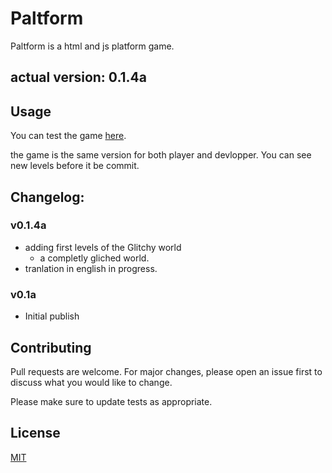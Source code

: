 # Paltform

Paltform is a html and js platform game. 

## actual version: 0.1.4a

## Usage

You can test the game [here](https://UnusualPaltformGame.valv0fluttershy.repl.co).

the game is the same version for both player and devlopper. You can see new levels before it be commit.

## Changelog:

### v0.1.4a
- adding first levels of the Glitchy world
  - a completly gliched world.
- tranlation in english in progress.

### v0.1a
- Initial publish


## Contributing
Pull requests are welcome. For major changes, please open an issue first to discuss what you would like to change.

Please make sure to update tests as appropriate.

## License
[MIT](https://choosealicense.com/licenses/mit/)
